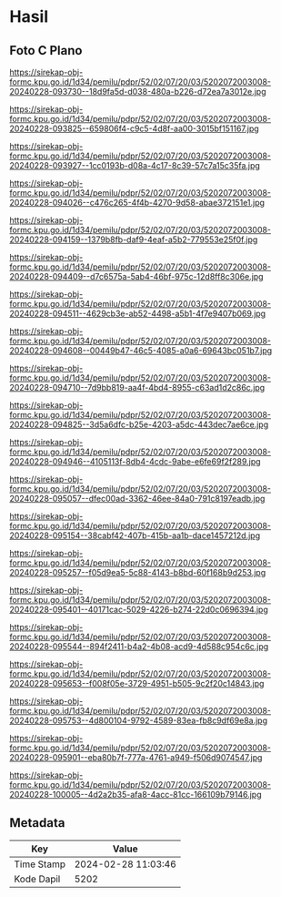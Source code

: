 # Hasil

## Foto C Plano

https://sirekap-obj-formc.kpu.go.id/1d34/pemilu/pdpr/52/02/07/20/03/5202072003008-20240228-093730--18d9fa5d-d038-480a-b226-d72ea7a3012e.jpg

https://sirekap-obj-formc.kpu.go.id/1d34/pemilu/pdpr/52/02/07/20/03/5202072003008-20240228-093825--659806f4-c9c5-4d8f-aa00-3015bf151167.jpg

https://sirekap-obj-formc.kpu.go.id/1d34/pemilu/pdpr/52/02/07/20/03/5202072003008-20240228-093927--1cc0193b-d08a-4c17-8c39-57c7a15c35fa.jpg

https://sirekap-obj-formc.kpu.go.id/1d34/pemilu/pdpr/52/02/07/20/03/5202072003008-20240228-094026--c476c265-4f4b-4270-9d58-abae372151e1.jpg

https://sirekap-obj-formc.kpu.go.id/1d34/pemilu/pdpr/52/02/07/20/03/5202072003008-20240228-094159--1379b8fb-daf9-4eaf-a5b2-779553e25f0f.jpg

https://sirekap-obj-formc.kpu.go.id/1d34/pemilu/pdpr/52/02/07/20/03/5202072003008-20240228-094409--d7c6575a-5ab4-46bf-975c-12d8ff8c306e.jpg

https://sirekap-obj-formc.kpu.go.id/1d34/pemilu/pdpr/52/02/07/20/03/5202072003008-20240228-094511--4629cb3e-ab52-4498-a5b1-4f7e9407b069.jpg

https://sirekap-obj-formc.kpu.go.id/1d34/pemilu/pdpr/52/02/07/20/03/5202072003008-20240228-094608--00449b47-46c5-4085-a0a6-69643bc051b7.jpg

https://sirekap-obj-formc.kpu.go.id/1d34/pemilu/pdpr/52/02/07/20/03/5202072003008-20240228-094710--7d9bb819-aa4f-4bd4-8955-c63ad1d2c86c.jpg

https://sirekap-obj-formc.kpu.go.id/1d34/pemilu/pdpr/52/02/07/20/03/5202072003008-20240228-094825--3d5a6dfc-b25e-4203-a5dc-443dec7ae6ce.jpg

https://sirekap-obj-formc.kpu.go.id/1d34/pemilu/pdpr/52/02/07/20/03/5202072003008-20240228-094946--4105113f-8db4-4cdc-9abe-e6fe69f2f289.jpg

https://sirekap-obj-formc.kpu.go.id/1d34/pemilu/pdpr/52/02/07/20/03/5202072003008-20240228-095057--dfec00ad-3362-46ee-84a0-791c8197eadb.jpg

https://sirekap-obj-formc.kpu.go.id/1d34/pemilu/pdpr/52/02/07/20/03/5202072003008-20240228-095154--38cabf42-407b-415b-aa1b-dace1457212d.jpg

https://sirekap-obj-formc.kpu.go.id/1d34/pemilu/pdpr/52/02/07/20/03/5202072003008-20240228-095257--f05d9ea5-5c88-4143-b8bd-60f168b9d253.jpg

https://sirekap-obj-formc.kpu.go.id/1d34/pemilu/pdpr/52/02/07/20/03/5202072003008-20240228-095401--40171cac-5029-4226-b274-22d0c0696394.jpg

https://sirekap-obj-formc.kpu.go.id/1d34/pemilu/pdpr/52/02/07/20/03/5202072003008-20240228-095544--894f2411-b4a2-4b08-acd9-4d588c954c6c.jpg

https://sirekap-obj-formc.kpu.go.id/1d34/pemilu/pdpr/52/02/07/20/03/5202072003008-20240228-095653--f008f05e-3729-4951-b505-9c2f20c14843.jpg

https://sirekap-obj-formc.kpu.go.id/1d34/pemilu/pdpr/52/02/07/20/03/5202072003008-20240228-095753--4d800104-9792-4589-83ea-fb8c9df69e8a.jpg

https://sirekap-obj-formc.kpu.go.id/1d34/pemilu/pdpr/52/02/07/20/03/5202072003008-20240228-095901--eba80b7f-777a-4761-a949-f506d9074547.jpg

https://sirekap-obj-formc.kpu.go.id/1d34/pemilu/pdpr/52/02/07/20/03/5202072003008-20240228-100005--4d2a2b35-afa8-4acc-81cc-166109b79146.jpg


## Metadata

| Key        | Value               |
| ---------- | ------------------- |
| Time Stamp | 2024-02-28 11:03:46 |
| Kode Dapil | 5202                |



